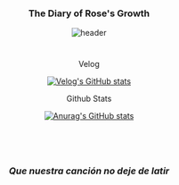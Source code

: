 <div align="center">

### The Diary of Rose's Growth

<!--
**sonrose/sonrose** is a ✨ _special_ ✨ repository because its `README.md` (this file) appears on your GitHub profile.

Here are some ideas to get you started:

- 🔭 I’m currently working on ...
- 🌱 I’m currently learning ...
- 👯 I’m looking to collaborate on ...
- 🤔 I’m looking for help with ...
- 💬 Ask me about ...
- 📫 How to reach me: ...
- 😄 Pronouns: ...
- ⚡ Fun fact: ...
-->

![header](https://capsule-render.vercel.app/api?type=soft&color=0:FFFFE0,100:FFFF00&height=250&section=header&text=Rose&descSize=90&descAlignY=80&animation=fadeIn)

#

Velog

[![Velog's GitHub stats](https://velog-readme-stats.vercel.app/api?name=newbiekim)](https://velog.io/@newbiekim)

Github Stats

[![Anurag's GitHub stats](https://github-readme-stats.vercel.app/api?username=sonrose&show_icons=true&theme=gruvbox)](https://github.com/sonrose/github-readme-stats)

#

<br>

### *Que nuestra canción no deje de latir*

</div>
